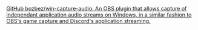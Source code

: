 
[GitHub bozbez/win-capture-audio: An OBS plugin that allows capture of independant application audio streams on Windows, in a similar fashion to OBS's game capture and Discord's application streaming.](https://github.com/bozbez/win-capture-audio)
